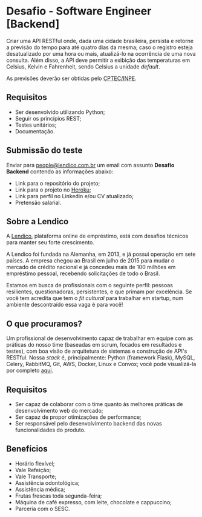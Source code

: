 # Desafio - Software Engineer [Backend]
Criar uma API RESTful onde, dada uma cidade brasileira, persista e retorne a previsão do tempo para até quatro dias da mesma; caso o registro esteja desatualizado por uma hora ou mais, atualizá-lo na ocorrência de uma nova consulta. Além disso, a API deve permitir a exibição das temperaturas em Celsius, Kelvin e Fahrenheit, sendo Celsius a unidade *default*.

As previsões deverão ser obtidas pelo [CPTEC/INPE](http://servicos.cptec.inpe.br/XML/).

## Requisitos
 - Ser desenvolvido utilizando Python;
 - Seguir os princípios REST;
 - Testes unitários;
 - Documentação.

## Submissão do teste
Enviar para people@lendico.com.br um email com assunto **Desafio Backend** contendo as informações abaixo:
 - Link para o repositório do projeto;
 - Link para o projeto no [Heroku](https://www.heroku.com/);
 - Link para perfil no Linkedin e/ou CV atualizado;
 - Pretensão salarial.

## Sobre a Lendico
A [Lendico](https://www.lendico.com.br/), plataforma online de empréstimo, está com desafios técnicos para manter seu forte crescimento.

A Lendico foi fundada na Alemanha, em 2013, e já possui operação em sete países. A empresa chegou ao Brasil em julho de 2015 para mudar o mercado de crédito nacional e já concedeu mais de 100 milhões em empréstimo pessoal, recebendo solicitações de todo o Brasil.

Estamos em busca de profissionais com o seguinte perfil: pessoas resilientes, questionadoras, persistentes, e que primam por excelência. Se você tem acredita que tem o *fit cultural* para trabalhar em startup, num ambiente descontraído essa vaga é para você!

## O que procuramos?
Um profissional de desenvolvimento capaz de trabalhar em equipe com as práticas do nosso time (baseadas em scrum, focados em resultados e testes), com boa visão de arquitetura de sistemas e construção de API's RESTful. Nossa *stack* é, principalmente: Python (framework Flask), MySQL, Celery, RabbitMQ, Git, AWS, Docker, Linux e Convox; você pode visualizá-la por completo [aqui](https://stackshare.io/lendico-brasil/lendico-brasil).

## Requisitos
 - Ser capaz de colaborar com o time quanto às melhores práticas de desenvolvimento web do mercado;
 - Ser capaz de propor otimizações de performance;
 - Ser responsável pelo desenvolvimento backend das novas funcionalidades do produto.

## Benefícios
 - Horário flexível;
 - Vale Refeição;
 - Vale Transporte;
 - Assistência odontológica;
 - Assistência médica;
 - Frutas frescas toda segunda-feira;
 - Máquina de café expresso, com leite, chocolate e cappuccino;
 - Parceria com o SESC.
